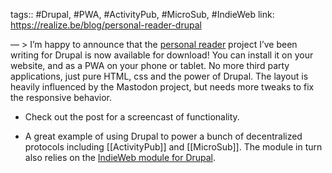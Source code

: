 tags:: #Drupal, #PWA, #ActivityPub, #MicroSub, #IndieWeb
link: https://realize.be/blog/personal-reader-drupal

— > I’m happy to announce that the [personal reader](https://www.drupal.org/project/reader) project I’ve been writing for Drupal is now available for download! You can install it on your website, and as a PWA on your phone or tablet. No more third party applications, just pure HTML, css and the power of Drupal. The layout is heavily influenced by the Mastodon project, but needs more tweaks to fix the responsive behavior.

- Check out the post for a screencast of functionality.

- A great example of using Drupal to power a bunch of decentralized protocols including [[ActivityPub]] and [[MicroSub]]. The module in turn also relies on the [IndieWeb module for Drupal](https://www.drupal.org/project/indieweb).
